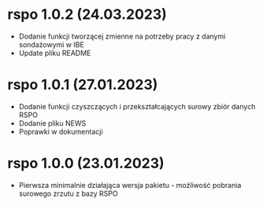 # rspo 1.0.2 (24.03.2023)

- Dodanie funkcji tworzącej zmienne na potrzeby pracy z danymi sondażowymi w IBE
- Update pliku README

# rspo 1.0.1 (27.01.2023)

- Dodanie funkcji czyszczących i przekształcających surowy zbiór danych RSPO
- Dodanie pliku NEWS
- Poprawki w dokumentacji

# rspo 1.0.0 (23.01.2023)

- Pierwsza minimalnie działająca wersja pakietu - możliwość pobrania surowego zrzutu z bazy RSPO
